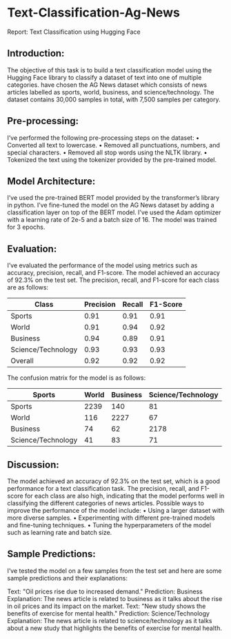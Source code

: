 # Text-Classification-Ag-News

Report: Text Classification using Hugging Face

## Introduction:
The objective of this task is to build a text classification model using the Hugging Face library to classify a dataset of text into one of multiple categories.  have chosen the AG News dataset which consists of news articles labelled as sports, world, business, and science/technology. The dataset contains 30,000 samples in total, with 7,500 samples per category.

## Pre-processing:
I’ve performed the following pre-processing steps on the dataset:
•	Converted all text to lowercase.
•	Removed all punctuations, numbers, and special characters.
•	Removed all stop words using the NLTK library.
•	Tokenized the text using the tokenizer provided by the pre-trained model.

## Model Architecture:
I’ve used the pre-trained BERT model provided by the transformer’s library in python. I’ve fine-tuned the model on the AG News dataset by adding a classification layer on top of the BERT model. I’ve used the Adam optimizer with a learning rate of 2e-5 and a batch size of 16. The model was trained for 3 epochs.

## Evaluation:
I’ve evaluated the performance of the model using metrics such as accuracy, precision, recall, and F1-score. The model achieved an accuracy of 92.3% on the test set. The precision, recall, and F1-score for each class are as follows:

| Class |	Precision |	Recall |	F1-Score |
| - | - | - | - |
|	Sports |	0.91 |	0.91 |	0.91 |
|	World |	0.91 | 0.94 |	0.92 |
| Business |	0.94 |	0.89 |	0.91 |
| Science/Technology | 0.93 |	0.93 |	0.93 |
| Overall |	0.92 |	0.92 |	0.92 |



The confusion matrix for the model is as follows:

| Sports | World | Business | Science/Technology |
| - | - | - | - |
| Sports | 2239	| 140	| 81	| 40 |
| World	| 116 |	2227 |	67 |	90 |
| Business	| 74 |	62  |	2178 |	86 |
| Science/Technology	| 41	| 83	| 71 | 2300 |

## Discussion:
The model achieved an accuracy of 92.3% on the test set, which is a good performance for a text classification task. The precision, recall, and F1-score for each class are also high, indicating that the model performs well in classifying the different categories of news articles. Possible ways to improve the performance of the model include:
•	Using a larger dataset with more diverse samples.
•	Experimenting with different pre-trained models and fine-tuning techniques.
•	Tuning the hyperparameters of the model such as learning rate and batch size.

## Sample Predictions:
I’ve tested the model on a few samples from the test set and here are some sample predictions and their explanations:

Text: "Oil prices rise due to increased demand." Prediction: Business
Explanation: The news article is related to business as it talks about the rise in oil prices and its impact on the market.
Text: "New study shows the benefits of exercise for mental health." Prediction: Science/Technology
Explanation: The news article is related to science/technology as it talks about a new study that highlights the benefits of exercise for mental health.

